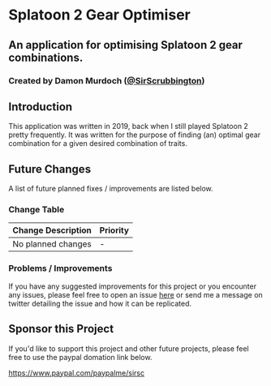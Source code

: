 # Splatoon 2 Gear Optimiser
## An application for optimising Splatoon 2 gear combinations.
### Created by Damon Murdoch ([@SirScrubbington](https://twitter.com/SirScrubbington))

## Introduction
This application was written in 2019, back when I still played Splatoon 2 pretty
frequently. It was written for the purpose of finding (an) optimal gear combination
for a given desired combination of traits.

## Future Changes
A list of future planned fixes / improvements are listed below.

### Change Table
| Change Description | Priority |
| ------------------ | -------- |
| No planned changes | -        |

### Problems / Improvements
If you have any suggested improvements for this project or you encounter any issues, 
please feel free to open an issue [here](https://github.com/damon-murdoch/sysbot-reader/issues)
or send me a message on twitter detailing the issue and how it can be replicated.

## Sponsor this Project
If you'd like to support this project and other future projects, 
please feel free to use the paypal domation link below.

https://www.paypal.com/paypalme/sirsc
